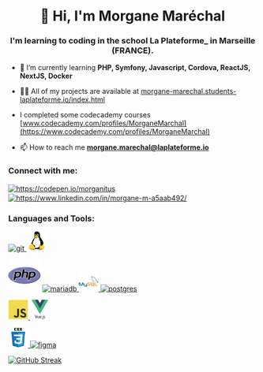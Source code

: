 

<h1 align="center">🌺 Hi, I'm Morgane Maréchal</h1>
<h3 align="center">I'm learning to coding in the school La Plateforme_ in Marseille (FRANCE).</h3>


- 🌱 I’m currently learning **PHP, Symfony, Javascript, Cordova, ReactJS, NextJS, Docker**

- 👨‍💻 All of my projects are available at [morgane-marechal.students-laplateforme.io/index.html](https://morgane-marechal.students-laplateforme.io/index.html)

- I completed some codecademy courses [www.codecademy.com/profiles/MorganeMarchal](https://www.codecademy.com/profiles/MorganeMarchal)

- 📫 How to reach me **morgane.marechal@laplateforme.io**

<h3 align="left">Connect with me:</h3>
<p align="left">
<a href="https://codepen.io/Morganitus" target="blank"><img align="center" src="https://raw.githubusercontent.com/rahuldkjain/github-profile-readme-generator/master/src/images/icons/Social/codepen.svg" alt="https://codepen.io/morganitus" height="30" width="40" /></a>
<a href="https://www.linkedin.com/in/morgane-m-a5aab492/" target="blank"><img align="center" src="https://raw.githubusercontent.com/rahuldkjain/github-profile-readme-generator/master/src/images/icons/Social/linked-in-alt.svg" alt="https://www.linkedin.com/in/morgane-m-a5aab492/" height="30" width="40" /></a>
</p>

<h3 align="left">Languages and Tools:</h3>

  <a href="https://git-scm.com/" target="_blank" rel="noreferrer"> <img src="https://www.vectorlogo.zone/logos/git-scm/git-scm-icon.svg" alt="git" width="40" height="40"/> </a>
      <a href="https://www.linux.org/" target="_blank" rel="noreferrer"> <img src="https://raw.githubusercontent.com/devicons/devicon/master/icons/linux/linux-original.svg" alt="linux" width="40" height="40"/> </a> </p>
      
   <img src="https://raw.githubusercontent.com/devicons/devicon/master/icons/php/php-original.svg" alt="php" width="65" height="65"/> </a> 
  <a href="https://mariadb.org/" target="_blank" rel="noreferrer"> <img src="https://www.vectorlogo.zone/logos/mariadb/mariadb-icon.svg" alt="mariadb" width="40" height="40"/> </a> 
  <a href="https://www.mysql.com/" target="_blank" rel="noreferrer"> <img src="https://raw.githubusercontent.com/devicons/devicon/master/icons/mysql/mysql-original-wordmark.svg" alt="mysql" width="40" height="40"/> </a> 
   <a href="https://www.postgres.com/" target="_blank" rel="noreferrer"> <img src="https://raw.githubusercontent.com/devicons/devicon/master/icons/postgres/postgres-original-wordmark.svg" alt="postgres" width="40" height="40"/> </a>
  
 <p> <a href="https://developer.mozilla.org/en-US/docs/Web/JavaScript" target="_blank" rel="noreferrer"> <img src="https://raw.githubusercontent.com/devicons/devicon/master/icons/javascript/javascript-original.svg" alt="javascript" width="40" height="40"/> </a> 
   <a href="https://vuejs.org/" target="_blank" rel="noreferrer"> <img src="https://raw.githubusercontent.com/devicons/devicon/master/icons/vuejs/vuejs-original-wordmark.svg" alt="vuejs" width="40" height="40"/> </a> 
</p>


 
 <p align="left"> <a href="https://www.w3schools.com/css/" target="_blank" rel="noreferrer"> 
  <img src="https://raw.githubusercontent.com/devicons/devicon/master/icons/css3/css3-original-wordmark.svg" alt="css3" width="40" height="40"/> </a>  
   <a href="https://www.figma.com/" target="_blank" rel="noreferrer"> <img src="https://www.vectorlogo.zone/logos/figma/figma-icon.svg" alt="figma" width="40" height="40"/> </a> 
  
[![GitHub Streak](http://github-readme-streak-stats.herokuapp.com?user=morgane-marechal&theme=dark&hide_border=true&border_radius=6&ring=EB72E5&stroke=DE97EB&fire=E2B3EB)](https://git.io/streak-stats)


